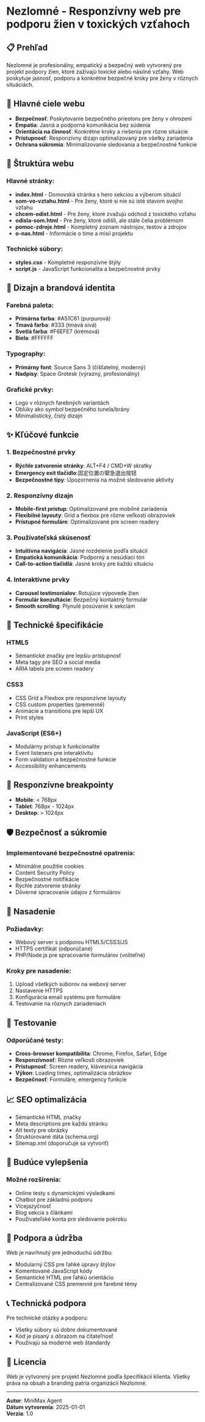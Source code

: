 # Nezlomné - Responzívny web pre podporu žien v toxických vzťahoch

## 📋 Prehľad

Nezlomné je profesionálny, empatický a bezpečný web vytvorený pre projekt podpory žien, ktoré zažívajú toxické alebo násilné vzťahy. Web poskytuje jasnosť, podporu a konkrétne bezpečné kroky pre ženy v rôznych situáciách.

## 🎯 Hlavné ciele webu

- **Bezpečnosť**: Poskytovanie bezpečného priestoru pre ženy v ohrození
- **Empatia**: Jasná a podporná komunikácia bez súdenia
- **Orientácia na činnosť**: Konkrétne kroky a riešenia pre rôzne situácie
- **Prístupnosť**: Responzívny dizajn optimalizovaný pre všetky zariadenia
- **Ochrana súkromia**: Minimalizovanie sledovania a bezpečnostné funkcie

## 📁 Štruktúra webu

### Hlavné stránky:
- **index.html** - Domovská stránka s hero sekciou a výberom situácií
- **som-vo-vztahu.html** - Pre ženy, ktoré si nie sú isté stavom svojho vzťahu
- **chcem-odist.html** - Pre ženy, ktoré zvažujú odchod z toxického vzťahu
- **odisla-som.html** - Pre ženy, ktoré odišli, ale stále čelia problémom
- **pomoc-zdroje.html** - Kompletný zoznam nástrojov, testov a zdrojov
- **o-nas.html** - Informácie o tíme a misii projektu

### Technické súbory:
- **styles.css** - Kompletné responzívne štýly
- **script.js** - JavaScript funkcionalita a bezpečnostné prvky

## 🎨 Dizajn a brandová identita

### Farebná paleta:
- **Primárna farba**: #A51C61 (purpurová)
- **Tmavá farba**: #333 (tmavá sivá)
- **Svetlá farba**: #F6EFE7 (krémová)
- **Biela**: #FFFFFF

### Typography:
- **Primárny font**: Source Sans 3 (číšťatelný, moderný)
- **Nadpisy**: Space Grotesk (výrazný, profesionálny)

### Grafické prvky:
- Logo v rôznych farebných variantách
- Oblúky ako symbol bezpečného tunela/brány
- Minimalistický, čistý dizajn

## ✨ Kľúčové funkcie

### 1. Bezpečnostné prvky
- **Rýchle zatvorenie stránky**: ALT+F4 / CMD+W skratky
- **Emergency exit tlačidlo**:固定位置の緊急退出按钮
- **Bezpečnostné tipy**: Upozornenia na možné sledovanie aktivity

### 2. Responzívny dizajn
- **Mobile-first prístup**: Optimalizované pre mobilné zariadenia
- **Flexibilné layouty**: Grid a flexbox pre rôzne veľkosti obrazoviek
- **Prístupné formuláre**: Optimalizované pre screen readery

### 3. Používateľská skúsenosť
- **Intuitívna navigácia**: Jasné rozdelenie podľa situácií
- **Empatická komunikácia**: Podporný a nesúdiaci tón
- **Call-to-action tlačidlá**: Jasné kroky pre každú situáciu

### 4. Interaktívne prvky
- **Carousel testimonialov**: Rotujúce výpovede žien
- **Formulár konzultácie**: Bezpečný kontaktný formulár
- **Smooth scrolling**: Plynulé posúvanie k sekciám

## 🔧 Technické špecifikácie

### HTML5
- Sémantické značky pre lepšiu prístupnosť
- Meta tagy pre SEO a social media
- ARIA labels pre screen readery

### CSS3
- CSS Grid a Flexbox pre responzívne layouty
- CSS custom properties (premenné)
- Animácie a transitions pre lepší UX
- Print styles

### JavaScript (ES6+)
- Modulárny prístup k funkcionalite
- Event listeners pre interaktivitu
- Form validation a bezpečnostné funkcie
- Accessibility enhancements

## 📱 Responzívne breakpointy

- **Mobile**: < 768px
- **Tablet**: 768px - 1024px
- **Desktop**: > 1024px

## 🛡️ Bezpečnosť a súkromie

### Implementované bezpečnostné opatrenia:
- Minimálne použitie cookies
- Content Security Policy
- Bezpečnostné notifikácie
- Rýchle zatvorenie stránky
- Dôverné spracovanie údajov z formulárov

## 🚀 Nasadenie

### Požiadavky:
- Webový server s podporou HTML5/CSS3/JS
- HTTPS certifikát (odporúčané)
- PHP/Node.js pre spracovanie formulárov (voliteľné)

### Kroky pre nasadenie:
1. Upload všetkých súborov na webový server
2. Nastavenie HTTPS
3. Konfigurácia email systému pre formuláre
4. Testovanie na rôznych zariadeniach

## 🧪 Testovanie

### Odporúčané testy:
- **Cross-browser kompatibilita**: Chrome, Firefox, Safari, Edge
- **Responzívnosť**: Rôzne veľkosti obrazoviek
- **Prístupnosť**: Screen readery, klávesnica navigácia
- **Výkon**: Loading times, optimalizácia obrázkov
- **Bezpečnosť**: Formuláre, emergency funkcie

## 📈 SEO optimalizácia

- Sémantické HTML značky
- Meta descriptions pre každú stránku
- Alt texty pre obrázky
- Štruktúrované dáta (schema.org)
- Sitemap.xml (doporučuje sa vytvoriť)

## 🎯 Budúce vylepšenia

### Možné rozšírenia:
- Online testy s dynamickými výsledkami
- Chatbot pre základnú podporu
- Vícejazyčnosť
- Blog sekcia s článkami
- Používateľské konta pre sledovanie pokroku

## 👥 Podpora a údržba

Web je navrhnutý pre jednoduchú údržbu:
- Modularný CSS pre ľahké úpravy štýlov
- Komentované JavaScript kódy
- Semantické HTML pre ľahkú orientáciu
- Centralizované CSS premenné pre farebné témy

## 📞 Technická podpora

Pre technické otázky a podporu:
- Všetky súbory sú dobre dokumentované
- Kód je písaný s dôrazom na čitateľnosť
- Používajú sa moderné web štandardy

## 📄 Licencia

Web je vytvorený pre projekt Nezlomné podľa špecifikácií klienta.
Všetky práva na obsah a branding patria organizácii Nezlomné.

---

**Autor**: MiniMax Agent  
**Dátum vytvorenia**: 2025-01-01  
**Verzia**: 1.0